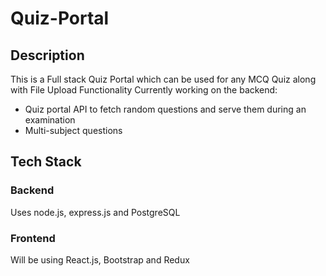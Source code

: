 # Quiz-Portal

## Description
This is a Full stack Quiz Portal which can be used for any MCQ Quiz along with File Upload Functionality
Currently working on the backend:
 * Quiz portal API to fetch random questions and serve them during an examination
 * Multi-subject questions 


## Tech Stack
 ### Backend 
 Uses node.js, express.js and PostgreSQL 
 ### Frontend
 Will be using React.js, Bootstrap and Redux
